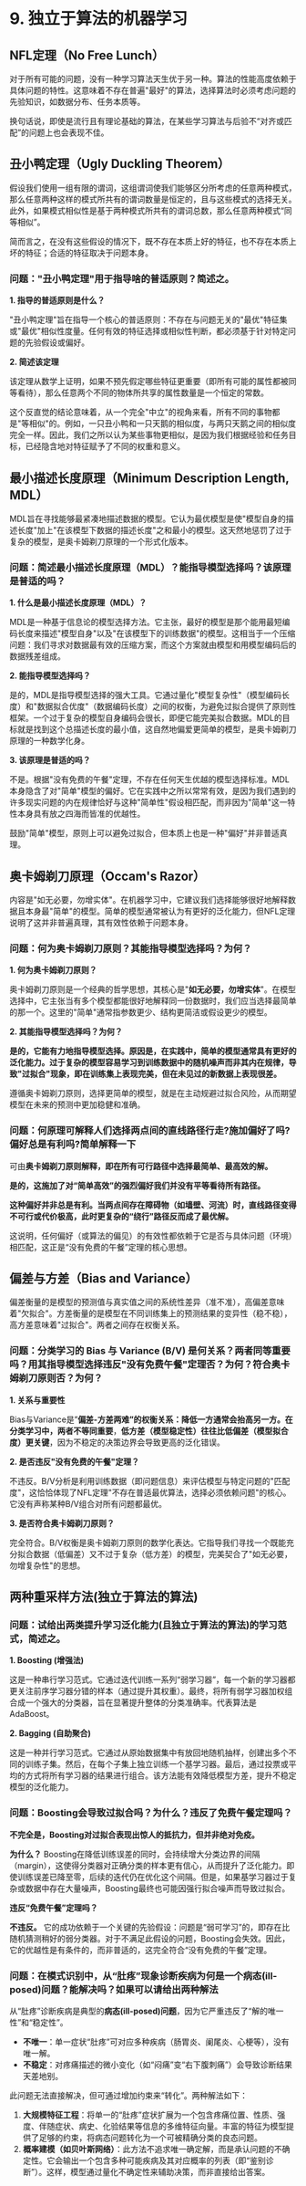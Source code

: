 # 9. 独立于算法的机器学习

## NFL定理（No Free Lunch）

对于所有可能的问题，没有一种学习算法天生优于另一种。算法的性能高度依赖于具体问题的特性。这意味着不存在普遍"最好"的算法，选择算法时必须考虑问题的先验知识，如数据分布、任务本质等。

换句话说，即使是流行且有理论基础的算法，在某些学习算法与后验不“对齐或匹配”的问题上也会表现不佳。

## 丑小鸭定理（Ugly Duckling Theorem）

假设我们使用一组有限的谓词，这组谓词使我们能够区分所考虑的任意两种模式，那么任意两种这样的模式所共有的谓词数量是恒定的，且与这些模式的选择无关。此外，如果模式相似性是基于两种模式所共有的谓词总数，那么任意两种模式“同等相似”。

简而言之，在没有这些假设的情况下，既不存在本质上好的特征，也不存在本质上坏的特征；合适的特征取决于问题本身。

### 问题："丑小鸭定理"用于指导啥的普适原则？简述之。

**1. 指导的普适原则是什么？**

"丑小鸭定理"旨在指导一个核心的普适原则：不存在与问题无关的"最优"特征集或"最优"相似性度量。任何有效的特征选择或相似性判断，都必须基于针对特定问题的先验假设或偏好。

**2. 简述该定理**

该定理从数学上证明，如果不预先假定哪些特征更重要（即所有可能的属性都被同等看待），那么任意两个不同的物体所共享的属性数量是一个恒定的常数。

这个反直觉的结论意味着，从一个完全"中立"的视角来看，所有不同的事物都是"等相似"的。例如，一只丑小鸭和一只天鹅的相似度，与两只天鹅之间的相似度完全一样。因此，我们之所以认为某些事物更相似，是因为我们根据经验和任务目标，已经隐含地对特征赋予了不同的权重和意义。

## **最小描述长度原理（Minimum Description Length, MDL）**

MDL旨在寻找能够最紧凑地描述数据的模型。它认为最优模型是使"模型自身的描述长度"加上"在该模型下数据的描述长度"之和最小的模型。这天然地惩罚了过于复杂的模型，是奥卡姆剃刀原理的一个形式化版本。

### **问题：简述最小描述长度原理（MDL）？能指导模型选择吗？该原理是普适的吗？**

**1. 什么是最小描述长度原理（MDL）？**

MDL是一种基于信息论的模型选择方法。它主张，最好的模型是那个能用最短编码长度来描述"模型自身"以及"在该模型下的训练数据"的模型。这相当于一个压缩问题：我们寻求对数据最有效的压缩方案，而这个方案就由模型和用模型编码后的数据残差组成。

**2. 能指导模型选择吗？**

是的，MDL是指导模型选择的强大工具。它通过量化"模型复杂性"（模型编码长度）和"数据拟合优度"（数据编码长度）之间的权衡，为避免过拟合提供了原则性框架。一个过于复杂的模型自身编码会很长，即便它能完美拟合数据。MDL的目标就是找到这个总描述长度的最小值，这自然地偏爱更简单的模型，是奥卡姆剃刀原理的一种数学化身。

**3. 该原理是普适的吗？**

不是。根据"没有免费的午餐"定理，不存在任何天生优越的模型选择标准。MDL本身隐含了对"简单"模型的偏好。它在实践中之所以常常有效，是因为我们遇到的许多现实问题的内在规律恰好与这种"简单性"假设相匹配，而非因为"简单"这一特性本身具有放之四海而皆准的优越性。

鼓励"简单"模型，原则上可以避免过拟合，但本质上也是一种"偏好"并非普适真理。

## **奥卡姆剃刀原理（Occam's Razor）**

内容是"如无必要，勿增实体"。在机器学习中，它建议我们选择能够很好地解释数据且本身最"简单"的模型。简单的模型通常被认为有更好的泛化能力，但NFL定理说明了这并非普遍真理，其有效性依赖于问题本身。

### **问题：何为奥卡姆剃刀原则？其能指导模型选择吗？为何？**

**1. 何为奥卡姆剃刀原则？**

奥卡姆剃刀原则是一个经典的哲学思想，其核心是"**如无必要，勿增实体**"。在模型选择中，它主张当有多个模型都能很好地解释同一份数据时，我们应当选择最简单的那一个。这里的"简单"通常指参数更少、结构更简洁或假设更少的模型。

**2. 其能指导模型选择吗？为何？**

**是的，它能有力地指导模型选择。原因是，在实践中，简单的模型通常具有更好的泛化能力。过于复杂的模型容易学习到训练数据中的随机噪声而非其内在规律，导致"过拟合"现象，即在训练集上表现完美，但在未见过的新数据上表现很差。**

遵循奥卡姆剃刀原则，选择更简单的模型，就是在主动规避过拟合风险，从而期望模型在未来的预测中更加稳健和准确。

### **问题：何原理可解释人们选择两点间的直线路径行走?施加偏好了吗?偏好总是有利吗?简单解释一下**

可由**奥卡姆剃刀原则解释，即在所有可行路径中选择最简单、最高效的解。**

**是的，这施加了对“简单高效”的强烈偏好我们并没有平等看待所有路径。**

**这种偏好并非总是有利。当两点间存在障碍物（如墙壁、河流）时，直线路径变得不可行或代价极高，此时更复杂的“绕行”路径反而成了最优解。**

这说明，任何偏好（或算法的偏见）的有效性都依赖于它是否与具体问题（环境）相匹配，这正是“没有免费的午餐”定理的核心思想。

## **偏差与方差（Bias and Variance）**

偏差衡量的是模型的预测值与真实值之间的系统性差异（准不准），高偏差意味着"欠拟合"。方差衡量的是模型在不同训练集上的预测结果的变异性（稳不稳），高方差意味着"过拟合"。两者之间存在权衡关系。

### **问题：分类学习的 Bias 与 Variance (B/V) 是何关系？两者同等重要吗？用其指导模型选择违反"没有免费午餐"定理否？为何？符合奥卡姆剃刀原则否？为何？**

**1. 关系与重要性**

Bias与Variance是”**偏差-方差两难”的权衡关系：降低一方通常会抬高另一方。在分类学习中，两者不等同重要**，**低方差（模型稳定性）往往比低偏差（模型拟合度）更关键**，因为不稳定的决策边界会导致更高的泛化错误。

**2. 是否违反"没有免费的午餐"定理？**

不违反。B/V分析是利用训练数据（即问题信息）来评估模型与特定问题的"匹配度"，这恰恰体现了NFL定理"不存在普适最优算法，选择必须依赖问题"的核心。它没有声称某种B/V组合对所有问题都最优。

**3. 是否符合奥卡姆剃刀原则？**

完全符合。B/V权衡是奥卡姆剃刀原则的数学化表达。它指导我们寻找一个既能充分拟合数据（低偏差）又不过于复杂（低方差）的模型，完美契合了"如无必要，勿增复杂性"的思想。

## **两种重采样方法(独立于算法的算法)**

### 问题：**试给出两类提升学习泛化能力(且独立于算法的算法)的学习范式，简述之。**

**1. Boosting (增强法)**

这是一种串行学习范式。它通过迭代训练一系列“弱学习器”，每一个新的学习器都更关注前序学习器分错的样本（通过提升其权重）。最终，将所有弱学习器加权组合成一个强大的分类器，旨在显著提升整体的分类准确率。代表算法是AdaBoost。

**2. Bagging (自助聚合)**

这是一种并行学习范式。它通过从原始数据集中有放回地随机抽样，创建出多个不同的训练子集。然后，在每个子集上独立训练一个基学习器。最后，通过投票或平均的方式将所有学习器的结果进行组合。该方法能有效降低模型方差，提升不稳定模型的泛化能力。

### 问题：**Boosting会导致过拟合吗？为什么？违反了免费午餐定理吗？**

**不完全是，Boosting对过拟合表现出惊人的抵抗力，但并非绝对免疫。**

**为什么？**
Boosting在降低训练误差的同时，会持续增大分类边界的间隔（margin），这使得分类器对正确分类的样本更有信心，从而提升了泛化能力。即使训练误差已降至零，后续的迭代仍在优化这个间隔。但是，如果基学习器过于复杂或数据中存在大量噪声，Boosting最终也可能因强行拟合噪声而导致过拟合。

**违反“免费午餐”定理吗？**

**不违反。** 它的成功依赖于一个关键的先验假设：问题是“弱可学习”的，即存在比随机猜测稍好的弱分类器。对于不满足此假设的问题，Boosting会失效。因此，它的优越性是有条件的，而非普适的，这完全符合“没有免费的午餐”定理。

### 问题：在模式识别中，从“肚疼”现象诊断疾病为何是一个病态(ill-posed)问题？能解决吗？如果可以请给出两种解法

从“肚疼”诊断疾病是典型的**病态(ill-posed)问题**，因为它严重违反了“解的唯一性”和“稳定性”。

- **不唯一**：单一症状“肚疼”可对应多种疾病（肠胃炎、阑尾炎、心梗等），没有唯一解。
- **不稳定**：对疼痛描述的微小变化（如“闷痛”变“右下腹刺痛”）会导致诊断结果天差地别。

此问题无法直接解决，但可通过增加约束来“转化”。两种解法如下：

1. **大规模特征工程**：将单一的“肚疼”症状扩展为一个包含疼痛位置、性质、强度、伴随症状、病史、化验结果等信息的多维特征向量。丰富的特征为模型提供了足够的约束，将病态问题转化为一个可被精确分类的良态问题。
2. **概率建模（如贝叶斯网络）**：此方法不追求唯一确定解，而是承认问题的不确定性。它会输出一个包含多种可能疾病及其对应概率的列表（即“鉴别诊断”）。这样，模型通过量化不确定性来辅助决策，而非直接给出答案。

